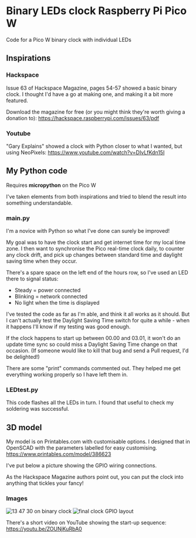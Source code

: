 # Binary LEDs clock Raspberry Pi Pico W
Code for a Pico W binary clock with individual LEDs
## Inspirations
### Hackspace
Issue 63 of Hackspace Magazine, pages 54-57 showed a basic binary clock. I thought I'd have a go at making one, and making it a bit more featured.

Download the magazine for free (or you might think they're worth giving a donation to): https://hackspace.raspberrypi.com/issues/63/pdf 
### Youtube
"Gary Explains" showed a clock with Python closer to what I wanted, but using NeoPixels: https://www.youtube.com/watch?v=DIvLfKdn15I 
## My Python code
Requires **micropython** on the Pico W 

I've taken elements from both inspirations and tried to blend the result into something understandable.
### main.py
I'm a novice with Python so what I've done can surely be improved!

My goal was to have the clock start and get internet time for my local time zone. I then want to synchronise the Pico real-time clock daily, to counter any clock drift, and pick up changes between standard time and daylight saving time when they occur.

There's a spare space on the left end of the hours row, so I've used an LED there to signal status:
* Steady = power connected
* Blinking = network connected
* No light when the time is displayed

I've tested the code as far as I'm able, and think it all works as it should. But I can't actually test the Daylight Saving Time switch for quite a while - when it  happens I'll know if my testing was good enough. 

If the clock happens to start up between 00.00 and 03.01, it won't do an update time sync so could miss a Daylight Saving Time change on that occasion. (If someone would like to kill that bug and send a Pull request, I'd be delighted!)

There are some "print" commands commented out. They helped me get everything working properly so I have left them in.
### LEDtest.py
This code flashes all the LEDs in turn. I found that useful to check my soldering was successful.
## 3D model
My model is on Printables.com with customisable options. I designed that in OpenSCAD with the parameters labelled for easy customising. 
https://www.printables.com/model/386623

I've put below a picture showing the GPIO wiring connections. 

As the Hackspace Magazine authors point out, you can put the clock into anything that tickles your fancy!
### Images
![13 47 30 on binary clock](https://user-images.githubusercontent.com/28804416/216216111-f2e749db-85fd-4063-8f82-b9e7062ee9fd.jpg "13:47:30")
![final clock GPIO layout](https://user-images.githubusercontent.com/28804416/216257041-c2eab93f-9c94-4c49-a68f-4616a36768c5.png)

There's a short video on YouTube showing the start-up sequence:
https://youtu.be/ZOUNjKuRbA0
